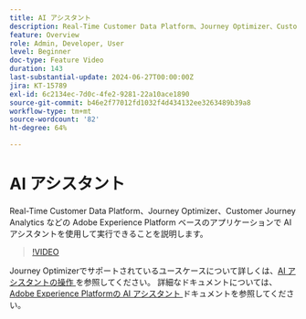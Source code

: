 ```yaml
---
title: AI アシスタント
description: Real-Time Customer Data Platform、Journey Optimizer、Customer Journey Analytics などの Adobe Experience Platform ベースのアプリケーションで AI アシスタントを使用して実行できることを説明します。
feature: Overview
role: Admin, Developer, User
level: Beginner
doc-type: Feature Video
duration: 143
last-substantial-update: 2024-06-27T00:00:00Z
jira: KT-15789
exl-id: 6c2134ec-7d0c-4fe2-9281-22a10ace1890
source-git-commit: b46e2f77012fd1032f4d434132ee3263489b39a8
workflow-type: tm+mt
source-wordcount: '82'
ht-degree: 64%

---
```


# AI アシスタント

Real-Time Customer Data Platform、Journey Optimizer、Customer Journey Analytics などの Adobe Experience Platform ベースのアプリケーションで AI アシスタントを使用して実行できることを説明します。

>[!VIDEO](https://video.tv.adobe.com/v/3429845/?learn=on)

Journey Optimizerでサポートされているユースケースについて詳しくは、[AI アシスタントの操作 ](https://experienceleague.adobe.com/ja/docs/journey-optimizer/using/get-started/ai-assistant) を参照してください。 詳細なドキュメントについては、[Adobe Experience Platformの AI アシスタント ](https://experienceleague.adobe.com/ja/docs/experience-platform/ai-assistant/home) ドキュメントを参照してください。
